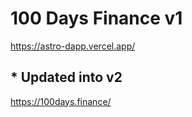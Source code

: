 # 100 Days Finance v1

https://astro-dapp.vercel.app/

## * Updated into v2

https://100days.finance/

